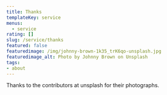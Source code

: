 ```yaml
---
title: Thanks
templateKey: service
menus:
  - service
rating: []
slug: /service/thanks
featured: false
featuredimage: /img/johnny-brown-1k35_trK6qo-unsplash.jpg
featuredimage_alt: Photo by Johnny Brown on Unsplash
tags:
- about
---
```

Thanks to the contributors at unsplash for their photographs.